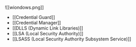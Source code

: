 ![[wiondows.png]]
- [[Credential Guard]]
- [[Credential Manager]]
- [[DLLS (Dynamic Link Libraries)]]
- [[LSA (Local Security Authority)]]
- [[LSASS (Local Security Authority Subsystem Service)]]